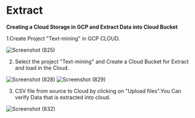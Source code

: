 # Extract

**Creating a Cloud Storage in GCP and Extract Data into Cloud Bucket**

1.Create Project "Text-mining" in GCP CLOUD.

![Screenshot (825)](https://github.com/RaghucharanV/Consumer_Complaints_Analysis-GCP-/assets/81848656/a7f6ab4e-6958-4f28-90b1-9d0faef4a7ff)




2. Select the project "Text-mining" and Create a Cloud Bucket for Extract and load in the Cloud.

![Screenshot (828)](https://github.com/RaghucharanV/Consumer_Complaints_Analysis-GCP-/assets/81848656/c04d0570-e310-4119-9e0e-cff71469e750)
![Screenshot (829)](https://github.com/RaghucharanV/Consumer_Complaints_Analysis-GCP-/assets/81848656/26c0879e-1ddc-4d0a-ae72-7692294c6a71)





3. CSV file from source to Cloud by clicking on "Upload files".You Can verify Data that is extracted into cloud.

![Screenshot (832)](https://github.com/RaghucharanV/Consumer_Complaints_Analysis-GCP-/assets/81848656/845fd4f6-7311-4d4d-8aed-20c66548ee36)
